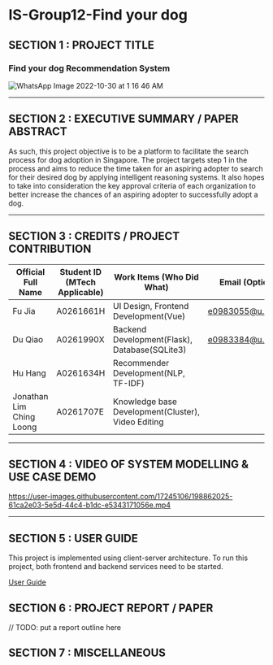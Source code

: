 # IS-Group12-Find your dog

## SECTION 1 : PROJECT TITLE
### Find your dog Recommendation System

![WhatsApp Image 2022-10-30 at 1 16 46 AM](https://user-images.githubusercontent.com/17245106/198861450-615b7694-a339-432a-a8b6-b7b5d4102d72.jpeg)

----
## SECTION 2 : EXECUTIVE SUMMARY / PAPER ABSTRACT
As such, this project objective is to be a platform to facilitate the search process for dog adoption in Singapore. The project targets step 1 in the process and aims to reduce the time taken for an aspiring adopter to search for their desired dog by applying intelligent reasoning systems. It also hopes to take into consideration the key approval criteria of each organization to better increase the chances of an aspiring adopter to successfully adopt a dog. 

----
## SECTION 3 : CREDITS / PROJECT CONTRIBUTION
|Official Full Name|Student ID (MTech Applicable)|Work Items (Who Did What)|Email (Optional)
|  ----  | ----  |----  |----  |
Fu Jia|A0261661H|UI Design, Frontend Development(Vue)|e0983055@u.nus.edu
Du Qiao|A0261990X|Backend Development(Flask), Database(SQLite3)|e0983384@u.nus.edu
Hu Hang|A0261634H|Recommender Development(NLP, TF-IDF)|
Jonathan Lim Ching Loong|A0261707E|Knowledge base Development(Cluster), Video Editing|
----
## SECTION 4 : VIDEO OF SYSTEM MODELLING & USE CASE DEMO


https://user-images.githubusercontent.com/17245106/198862025-61ca2e03-5e5d-44c4-b1dc-e5343171056e.mp4


------
## SECTION 5 : USER GUIDE
This project is implemented using client-server architecture. To run this project, both frontend and backend services need to be started.

[User Guide](./SystemCode/User%20Guide.pdf)

## SECTION 6 : PROJECT REPORT / PAPER
// TODO: put a report outline here
## SECTION 7 : MISCELLANEOUS
